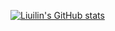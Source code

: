 [![Liuilin's GitHub stats](https://github-readme-stats.vercel.app/api/pin?username=liuilin&count_private=true&show_icons=true&theme=radical)](https://github.com/liuilin/github-readme-stats)
